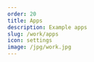 ```yaml
---
order: 20
title: Apps
description: Example apps
slug: /work/apps
icon: settings
image: /jpg/work.jpg
---
```

